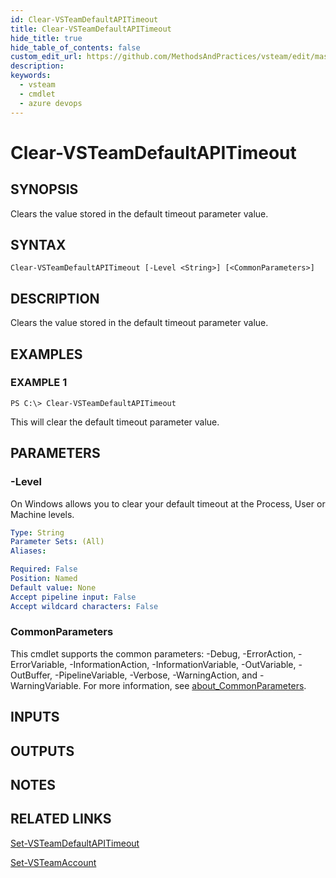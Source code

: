```yaml
---
id: Clear-VSTeamDefaultAPITimeout
title: Clear-VSTeamDefaultAPITimeout
hide_title: true
hide_table_of_contents: false
custom_edit_url: https://github.com/MethodsAndPractices/vsteam/edit/master/.docs/Clear-VSTeamDefaultAPITimeout.md
description: 
keywords:
  - vsteam
  - cmdlet
  - azure devops
---
```


# Clear-VSTeamDefaultAPITimeout

## SYNOPSIS
Clears the value stored in the default timeout parameter value.

## SYNTAX

```
Clear-VSTeamDefaultAPITimeout [-Level <String>] [<CommonParameters>]
```

## DESCRIPTION
Clears the value stored in the default timeout parameter value.

## EXAMPLES

### EXAMPLE 1
```
PS C:\> Clear-VSTeamDefaultAPITimeout
```

This will clear the default timeout parameter value.

## PARAMETERS

### -Level
On Windows allows you to clear your default timeout at the Process, User or Machine levels.

```yaml
Type: String
Parameter Sets: (All)
Aliases:

Required: False
Position: Named
Default value: None
Accept pipeline input: False
Accept wildcard characters: False
```

### CommonParameters
This cmdlet supports the common parameters: -Debug, -ErrorAction, -ErrorVariable, -InformationAction, -InformationVariable, -OutVariable, -OutBuffer, -PipelineVariable, -Verbose, -WarningAction, and -WarningVariable. For more information, see [about_CommonParameters](http://go.microsoft.com/fwlink/?LinkID=113216).

## INPUTS

## OUTPUTS

## NOTES

## RELATED LINKS

[Set-VSTeamDefaultAPITimeout]()

[Set-VSTeamAccount]()


